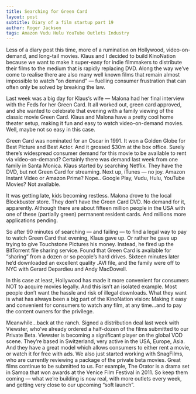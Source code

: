 ```yaml
---
title: Searching for Green Card
layout: post
subtitle: Diary of a film startup part 19
author: Roger Jackson
tags: Amazon Vudu Hulu YouTube Outlets Industry
---
```

Less of a diary post this time, more of a rumination on Hollywood, video-on-demand, and long-tail movies. Klaus and I decided to build KinoNation because we want to make it super-easy for indie filmmakers to distribute their films to the medium that is rapidly replacing DVD. Along the way we’ve come to realise there are also many well known films that remain almost impossible to watch “on demand” — fuelling consumer frustration that can often only be solved by breaking the law.

Last week was a big day for Klaus‘s wife — Malona had her final interview with the Feds for her Green Card. It all worked out, green card approved, and she wanted to celebrate that evening with a family viewing of the classic movie Green Card. Klaus and Malona have a pretty cool home theater setup, making it fun and easy to watch video-on-demand movies. Well, maybe not so easy in this case.

Green Card was nominated for an Oscar in 1991. It won a Golden Globe for Best Picture and Best Actor. And it grossed $30m at the box office. Surely there’s widespread consumer demand for this movie to be available to rent via video-on-demand? Certainly there was demand last week from one family in Santa Monica. Klaus started by searching Netflix. They have the DVD, but not Green Card for streaming. Next up, iTunes — no joy. Amazon Instant Video or Amazon Prime? Nope.. Google Play, Vudu, Hulu, YouTube Movies? Not available.

It was getting late, kids becoming restless. Malona drove to the local Blockbuster store. They don’t have the Green Card DVD. No demand for it, apparently. Although there are about fifteen million people in the USA with one of these (partially green) permanent resident cards. And millions more applications pending.

So after 90 minutes of searching — and failing — to find a legal way to pay to watch Green Card that evening, Klaus gave up. Or rather he gave up trying to give Touchstone Pictures his money. Instead, he fired up the BitTorrent file sharing service. Found that Green Card is available for “sharing” from a dozen or so people’s hard drives. Sixteen minutes later he’d downloaded an excellent quality .AVI file, and the family were off to NYC with Gerard Depardieu and Andy MacDowell.

In this case at least, Hollywood has made it more convenient for consumers NOT to acquire movies legally. And this isn’t an isolated example. Most people don’t want the hassle and risk of illegal downloads. What they want is what has always been a big part of the KinoNation vision: Making it easy and convenient for consumers to watch any film, at any time…and to pay the content owners for the privilege.

Meanwhile…back at the ranch. Signed a distribution deal last week with Viewster, who’ve already ordered a half-dozen of the films submitted to our Private Beta. Viewster is becoming a significant player on the global VOD scene. They’re based in Switzerland, very active in the USA, Europe, Asia. And they have a great model which allows consumers to either rent a movie, or watch it for free with ads. We also just started working with SnagFilms, who are currently reviewing a package of the private beta movies. Great films continue to be submitted to us. For example, The Orator is a drama set in Samoa that won awards at the Venice Film Festival in 2011. So keep them coming — what we’re building is now real, with more outlets every week, and getting very close to our upcoming “soft launch”.
